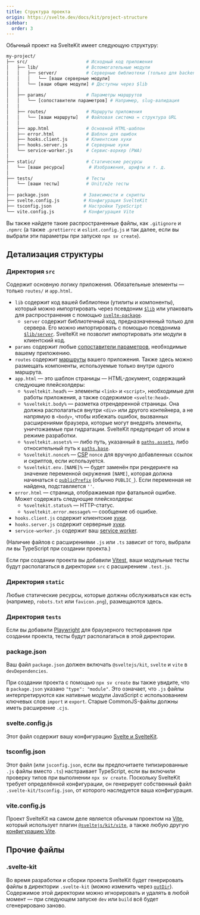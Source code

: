 ```yaml
---
title: Структура проекта
origin: https://svelte.dev/docs/kit/project-structure
sidebar:
  order: 3
---
```


Обычный проект на SvelteKit имеет следующую структуру:

```bash
my-project/
├── src/                      # Исходный код приложения
│   ├── lib/                  # Вспомогательные модули
│   │   ├── server/           # Серверные библиотеки (только для backend)
│   │   │   └── [ваши серверные модули]
│   │   └── [ваши общие модули] # Доступны через $lib
│   │
│   ├── params/               # Параметры маршрутов
│   │   └── [сопоставители параметров] # Например, slug-валидация
│   │
│   ├── routes/               # Маршруты приложения
│   │   └── [ваши маршруты]   # Файловая система = структура URL
│   │
│   ├── app.html              # Основной HTML-шаблон
│   ├── error.html            # Шаблон для ошибок
│   ├── hooks.client.js       # Клиентские хуки
│   ├── hooks.server.js       # Серверные хуки
│   └── service-worker.js     # Сервис-воркер (PWA)
│
├── static/                   # Статические ресурсы
│   └── [ваши ресурсы]         # Изображения, шрифты и т. д.
│
├── tests/                    # Тесты
│   └── [ваши тесты]          # Unit/e2e тесты
│
├── package.json             # Зависимости и скрипты
├── svelte.config.js         # Конфигурация SvelteKit
├── tsconfig.json            # Настройки TypeScript
└── vite.config.js           # Конфигурация Vite
```

Вы также найдете такие распространенные файлы, как `.gitignore` и `.npmrc` (а также `.prettierrc` и `eslint.config.js` и так далее, если вы выбрали эти параметры при запуске `npx sv create`).

## Детализация структуры

### Директория `src`

Содержит основную логику приложения. Обязательные элементы — только `routes/` и `app.html`.

- `lib` содержит код вашей библиотеки (утилиты и компоненты), который можно импортировать через псевдоним [`$lib`](https://svelte.dev/docs/kit/$lib) или упаковать для распространения с помощью [`svelte-package`](https://svelte.dev/docs/kit/packaging).
  - `server` содержит библиотечный код, предназначенный только для сервера. Его можно импортировать с помощью псевдонима [`$lib/server`](https://svelte.dev/docs/kit/server-only-modules). SvelteKit не позволит импортировать эти модули в клиентский код.
- `params` содержит любые [сопоставители параметров](https://svelte.dev/docs/kit/advanced-routing#Matching), необходимые вашему приложению.
- `routes` содержит [маршруты](https://svelte.dev/docs/kit/routing) вашего приложения. Также здесь можно размещать компоненты, используемые только внутри одного маршрута.
- `app.html` — это шаблон страницы — HTML-документ, содержащий следующие плейсхолдеры:
  - `%sveltekit.head%` — элементы `<link>` и `<script>`, необходимые для работы приложения, а также содержимое `<svelte:head>`.
  - `%sveltekit.body%` — разметка отрендеренной страницы. Она должна располагаться внутри `<div>` или другого контейнера, а не напрямую в `<body>`, чтобы избежать ошибок, вызванных расширениями браузера, которые могут внедрять элементы, уничтожаемые при гидратации. SvelteKit предупредит об этом в режиме разработки.
  - `%sveltekit.assets%` — либо путь, указанный в [`paths.assets`](https://svelte.dev/docs/kit/configuration#paths), либо относительный путь к [`paths.base`](https://svelte.dev/docs/kit/configuration#paths).
  - `%sveltekit.nonce%` — [CSP](https://svelte.dev/docs/kit/configuration#csp) `nonce` для вручную добавленных ссылок и скриптов, если используется.
  - `%sveltekit.env.[NAME]%` — будет заменён при рендеринге на значение переменной окружения `[NAME]`, которая должна начинаться с [`publicPrefix`](https://svelte.dev/docs/kit/configuration#env) (обычно `PUBLIC_`). Если переменная не найдена, подставляется `''`.
- `error.html` — страница, отображаемая при фатальной ошибке. Может содержать следующие плейсхолдеры:
  - `%sveltekit.status%` — HTTP-статус.
  - `%sveltekit.error.message%` — сообщение об ошибке.
- `hooks.client.js` содержит клиентские [хуки](https://svelte.dev/docs/kit/hooks).
- `hooks.server.js` содержит серверные [хуки](https://svelte.dev/docs/kit/hooks).
- `service-worker.js` содержит ваш [service worker](https://svelte.dev/docs/kit/service-workers).

(Наличие файлов с расширениями `.js` или `.ts` зависит от того, выбрали ли вы TypeScript при создании проекта.)

Если при создании проекта вы добавили [Vitest](https://vitest.dev), ваши модульные тесты будут располагаться в директории `src` с расширением `.test.js`.

### Директория `static`

Любые статические ресурсы, которые должны обслуживаться как есть (например, `robots.txt` или `favicon.png`), размещаются здесь.

### Директория `tests`

Если вы добавили [Playwright](https://playwright.dev/) для браузерного тестирования при создании проекта, тесты будут располагаться в этой директории.

### package.json

Ваш файл `package.json` должен включать `@sveltejs/kit`, `svelte` и `vite` в `devDependencies`.

При создании проекта с помощью `npx sv create` вы также увидите, что в `package.json` указано `"type": "module"`. Это означает, что `.js` файлы интерпретируются как нативные модули JavaScript с использованием ключевых слов `import` и `export`. Старые CommonJS-файлы должны иметь расширение `.cjs`.

### svelte.config.js

Этот файл содержит вашу конфигурацию [Svelte и SvelteKit](https://svelte.dev/docs/kit/configuration).

### tsconfig.json

Этот файл (или `jsconfig.json`, если вы предпочитаете типизированные `.js` файлы вместо `.ts`) настраивает TypeScript, если вы включили проверку типов при выполнении `npx sv create`. Поскольку SvelteKit требует определённой конфигурации, он генерирует собственный файл `.svelte-kit/tsconfig.json`, от которого наследуется ваша конфигурация.

### vite.config.js

Проект SvelteKit на самом деле является обычным проектом на [Vite](https://dragomano.github.io/vite-docs/), который использует плагин [`@sveltejs/kit/vite`](https://svelte.dev/docs/kit/@sveltejs-kit-vite), а также любую другую [конфигурацию Vite](https://dragomano.github.io/vite-docs/config/).

## Прочие файлы

### .svelte-kit

Во время разработки и сборки проекта SvelteKit будет генерировать файлы в директории `.svelte-kit` (можно изменить через [`outDir`](https://svelte.dev/docs/kit/configuration#outDir)). Содержимое этой директории можно игнорировать и удалять в любой момент — при следующем запуске `dev` или `build` всё будет сгенерировано заново.
